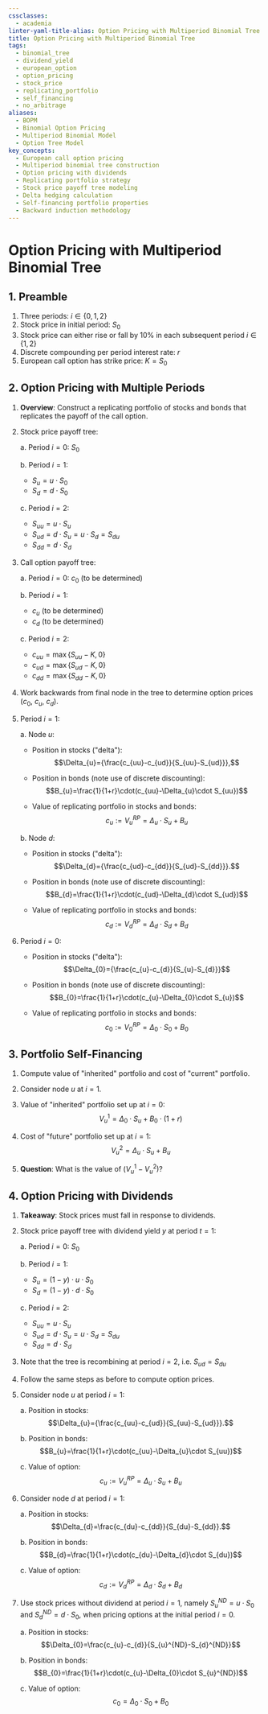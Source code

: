 ```yaml
---
cssclasses:
  - academia
linter-yaml-title-alias: Option Pricing with Multiperiod Binomial Tree
title: Option Pricing with Multiperiod Binomial Tree
tags:
  - binomial_tree
  - dividend_yield
  - european_option
  - option_pricing
  - stock_price
  - replicating_portfolio
  - self_financing
  - no_arbitrage
aliases:
  - BOPM
  - Binomial Option Pricing
  - Multiperiod Binomial Model
  - Option Tree Model
key_concepts:
  - European call option pricing
  - Multiperiod binomial tree construction
  - Option pricing with dividends
  - Replicating portfolio strategy
  - Stock price payoff tree modeling
  - Delta hedging calculation
  - Self-financing portfolio properties
  - Backward induction methodology
---
```


# Option Pricing with Multiperiod Binomial Tree

## 1. Preamble

1. Three periods: $i \in \{0,1,2\}$
2. Stock price in initial period: $S_0$
3. Stock price can either rise or fall by 10% in each subsequent period $i \in \{1,2\}$ 
4. Discrete compounding per period interest rate: $r$
5. European call option has strike price: $K = S_0$

## 2. Option Pricing with Multiple Periods

1. **Overview**: Construct a replicating portfolio of stocks and bonds that replicates the payoff of the call option.

2. Stock price payoff tree:
   
   a. Period $i = 0$: $S_0$
   
   b. Period $i = 1$:
      - $S_u = u \cdot S_0$
      - $S_d = d \cdot S_0$
   
   c. Period $i = 2$:
      - $S_{uu} = u \cdot S_u$
      - $S_{ud} = d \cdot S_u = u \cdot S_d = S_{du}$
      - $S_{dd} = d \cdot S_d$

3. Call option payoff tree:

   a. Period $i = 0$: $c_0$ (to be determined)
   
   b. Period $i = 1$:
      - $c_u$ (to be determined)
      - $c_d$ (to be determined)
   
   c. Period $i = 2$:
      - $c_{uu} = \max\{S_{uu} - K, 0\}$
      - $c_{ud} = \max\{S_{ud} - K, 0\}$
      - $c_{dd} = \max\{S_{dd} - K, 0\}$

4. Work backwards from final node in the tree to determine option prices ($c_0$, $c_u$, $c_d$).

5. Period $i = 1$:
   
   a. Node $u$:
      - Position in stocks ("delta"):
        $$\Delta_{u}={\frac{c_{uu}-c_{ud}}{S_{uu}-S_{ud}}},$$

      - Position in bonds (note use of discrete discounting):  
        $$B_{u}=\frac{1}{1+r}\cdot(c_{uu}-\Delta_{u}\cdot S_{uu})$$

      - Value of replicating portfolio in stocks and bonds:  
        $$c_{u}:=V_{u}^{RP}=\Delta_{u}\cdot S_{u}+B_{u}$$
   
   b. Node $d$:
      - Position in stocks ("delta"):
        $$\Delta_{d}={\frac{c_{ud}-c_{dd}}{S_{ud}-S_{dd}}}.$$

      - Position in bonds (note use of discrete discounting):
        $$B_{d}=\frac{1}{1+r}\cdot(c_{ud}-\Delta_{d}\cdot S_{ud})$$

      - Value of replicating portfolio in stocks and bonds:
        $$c_{d}:=V_{d}^{RP}=\Delta_{d}\cdot S_{d}+B_{d}$$

6. Period $i = 0$:
   - Position in stocks ("delta"):
     $$\Delta_{0}={\frac{c_{u}-c_{d}}{S_{u}-S_{d}}}$$

   - Position in bonds (note use of discrete discounting):
     $$B_{0}=\frac{1}{1+r}\cdot(c_{u}-\Delta_{0}\cdot S_{u})$$

   - Value of replicating portfolio in stocks and bonds:
     $$c_{0}:=V_{0}^{RP}=\Delta_{0}\cdot S_{0}+B_{0}$$

## 3. Portfolio Self-Financing

1. Compute value of "inherited" portfolio and cost of "current" portfolio.

2. Consider node $u$ at $i = 1$.

3. Value of "inherited" portfolio set up at $i = 0$:
   $$V_{u}^{1}=\Delta_{0}\cdot S_{u}+B_{0}\cdot(1+r)$$

4. Cost of "future" portfolio set up at $i = 1$:
   $$V_{u}^{2}=\Delta_{u}\cdot S_{u}+B_{u}$$

5. **Question**: What is the value of $(V_u^1 - V_u^2)$?

## 4. Option Pricing with Dividends

1. **Takeaway**: Stock prices must fall in response to dividends.

2. Stock price payoff tree with dividend yield $y$ at period $t = 1$:
   
   a. Period $i = 0$: $S_0$
   
   b. Period $i = 1$:
      - $S_u = (1 - y) \cdot u \cdot S_0$
      - $S_d = (1 - y) \cdot d \cdot S_0$
   
   c. Period $i = 2$:
      - $S_{uu} = u \cdot S_u$
      - $S_{ud} = d \cdot S_u = u \cdot S_d = S_{du}$
      - $S_{dd} = d \cdot S_d$

3. Note that the tree is recombining at period $i = 2$, i.e. $S_{ud} = S_{du}$

4. Follow the same steps as before to compute option prices.

5. Consider node $u$ at period $i = 1$:
   
   a. Position in stocks:
      $$\Delta_{u}={\frac{c_{uu}-c_{ud}}{S_{uu}-S_{ud}}}.$$
   
   b. Position in bonds:
      $$B_{u}=\frac{1}{1+r}\cdot(c_{uu}-\Delta_{u}\cdot S_{uu})$$
   
   c. Value of option:
      $$c_u := V_u^{RP} = \Delta_u \cdot S_u + B_u$$

6. Consider node $d$ at period $i = 1$:
   
   a. Position in stocks:
      $$\Delta_{d}=\frac{c_{du}-c_{dd}}{S_{du}-S_{dd}}.$$
   
   b. Position in bonds:
      $$B_{d}=\frac{1}{1+r}\cdot(c_{du}-\Delta_{d}\cdot S_{du})$$
   
   c. Value of option:
      $$c_{d}:=V_{d}^{RP}=\Delta_{d}\cdot S_{d}+B_{d}$$

7. Use stock prices without dividend at period $i = 1$, namely $S_u^{ND} = u \cdot S_0$ and $S_d^{ND} = d \cdot S_0$, when pricing options at the initial period $i = 0$.
   
   a. Position in stocks:
      $$\Delta_{0}=\frac{c_{u}-c_{d}}{S_{u}^{ND}-S_{d}^{ND}}$$
   
   b. Position in bonds:
      $$B_{0}=\frac{1}{1+r}\cdot(c_{u}-\Delta_{0}\cdot S_{u}^{ND})$$
   
   c. Value of option:
      $$c_{0}=\Delta_{0}\cdot S_{0}+B_{0}$$